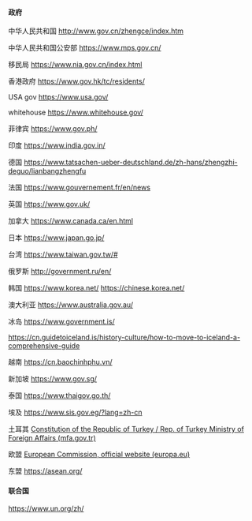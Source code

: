 #### 政府

中华人民共和国        http://www.gov.cn/zhengce/index.htm

中华人民共和国公安部      https://www.mps.gov.cn/

移民局    https://www.nia.gov.cn/index.html

香港政府   https://www.gov.hk/tc/residents/

USA gov    https://www.usa.gov/

whitehouse    https://www.whitehouse.gov/

菲律宾    https://www.gov.ph/

印度  https://www.india.gov.in/

德国   https://www.tatsachen-ueber-deutschland.de/zh-hans/zhengzhi-deguo/lianbangzhengfu

法国   https://www.gouvernement.fr/en/news

英国  https://www.gov.uk/

加拿大  https://www.canada.ca/en.html

日本   https://www.japan.go.jp/

台湾  https://www.taiwan.gov.tw/#

俄罗斯  http://government.ru/en/

韩国   https://www.korea.net/      https://chinese.korea.net/

澳大利亚    https://www.australia.gov.au/

冰岛   https://www.government.is/          

https://cn.guidetoiceland.is/history-culture/how-to-move-to-iceland-a-comprehensive-guide

越南   https://cn.baochinhphu.vn/

新加坡  https://www.gov.sg/

泰国   https://www.thaigov.go.th/

埃及 https://www.sis.gov.eg/?lang=zh-cn

土耳其  [Constitution of the Republic of Turkey / Rep. of Turkey Ministry of Foreign Affairs (mfa.gov.tr)](https://www.mfa.gov.tr/constitution-of-the-republic-of-turkey.en.mfa)

欧盟  [European Commission, official website (europa.eu)](https://ec.europa.eu/info/index_en)

东盟  https://asean.org/





#### 联合国

https://www.un.org/zh/